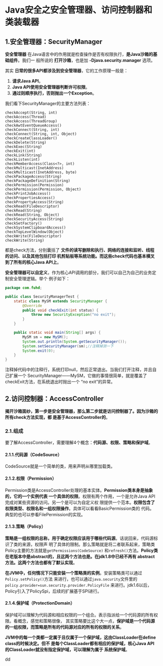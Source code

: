 Java安全之安全管理器、访问控制器和类装载器
================================================================================
## 1.安全管理器：SecurityManager
**安全管理器** 在Java语言中的作用就是检查操作是否有权限执行，**是Java沙箱的基础组件**。我们一
般所说的 **打开沙箱**，也是加 **-Djava.security.manager** 选项。

其实 **日常的很多API都涉及到安全管理器**，它的工作原理一般是：
1. **请求Java API**。
2. **Java API使用安全管理器判断许可权限**。
3. **通过则顺序执行，否则抛出一个Exception**。

我们看下SecurityManager的主要方法列表：
```
checkAccept(String, int)
checkAccess(Thread)
checkAccess(ThreadGroup)
checkAwtEventQueueAccess()
checkConnect(String, int)
checkConnect(String, int, Object)
checkCreateClassLoader()
checkDelete(String)
checkExec(String)
checkExit(int)
checkLink(String)
checkListen(int)
checkMemberAccess(Class<?>, int)
checkMulticast(InetAddress)
checkMulticast(InetAddress, byte)
checkPackageAccess(String)
checkPackageDefinition(String)
checkPermission(Permission)
checkPermission(Permission, Object)
checkPrintJobAccess()
checkPropertiesAccess()
checkPropertyAccess(String)
checkRead(FileDescriptor)
checkRead(String)
checkRead(String, Object)
checkSecurityAccess(String)
checkSetFactory()
checkSystemClipboardAccess()
checkTopLevelWindow(Object)
checkWrite(FileDescriptor)
checkWrite(String)
```
都是check方法，分别囊括了 **文件的读写删除和执行、网络的连接和监听、线程的访问、以及其他包括打印
机剪贴板等系统功能。而这些check代码也基本横叉到了所有的核心Java API上**。

**安全管理器可以自定义**，作为核心API调用的部分，我们可以自己为自己的业务定制安全管理逻辑。举个
例子如下：
```java
package com.fuhd;

public class SecurityManagerTest {
    static class MySM extends SecurityManager {
        @Override
        public void checkExit(int status) {
            throw new SecurityException("no exit");
        }
    }

    public static void main(String[] args) {
        MySM sm = new MySM();
        System.out.println(System.getSecurityManager());
        System.setSecurityManager(sm);//注释掉测一下
        System.exit(0);
    }
}
```
注释掉代码中的注释行，系统打印null，然后正常退出。当我们打开注释，并且自己扩展一个
SecurityManager——MySM，它做的事情很简单，就是覆盖了checkExit方法，在系统退出时抛出一个
“no exit”的异常。

## 2.访问控制器：AccessController
**揭开沙箱面纱，第一步是安全管理器，那么第二步就是访问控制器了。因为沙箱的所有check方法实现，都
是基于AccessController的**。

### 2.1.组成
要了解AccessController，需要理解4个概念：**代码源、权限、策略和保护域**。

#### 2.1.1.代码源（CodeSource）
CodeSource就是一个简单的类，用来声明从哪里加载类。

#### 2.1.2.权限（Permission）
Permission类是AccessController处理的基本实体。**Permission类本身是抽象的，它的一个实例代表
一个具体的权限**。权限有两个作用，一个是允许Java API完成对某些资源的访问。另一个是可以为自定义权
限提供一个范本。**权限包含了权限类型、权限名和一组权限操作**。具体可以看看BasicPermission类的
代码。典型的也可以参看FilePermission的实现。

#### 2.1.3.策略（Policy）
**策略是一组权限的总称，用于确定权限应该用于哪些代码源**。话说回来，代码源标识了类的来源，权限声
明了具体的限制。那么策略就是将二者联系起来，策略类Policy主要的方法就是`getPermissions(CodeSource)`
和`refresh()`方法。**Policy类在老版本中是abstract的，且这两个方法也是。在jdk1.8中已经不再有
abstract方法。这两个方法也都有了默认实现**。

**在JVM中，任何情况下只能安装一个策略类的实例**。安装策略类可以通过`Policy.setPolicy()`方法
来进行，也可以通过`java.security`文件里的`policy.provider=sun.security.provider.PolicyFile`
来进行。jdk1.6以后，Policy引入了PolicySpi，后续的扩展基于SPI进行。

#### 2.1.4.保护域（ProtectionDomain）
保护域可以理解为代码源和相应权限的一个组合。表示指派给一个代码源的所有权限。看概念，感觉和策略很像，
其实策略要比这个大一点，**保护域是一个代码源的一组权限，而策略是所有的代码源对应的所有的权限的关系**。

**JVM中的每一个类都一定属于且仅属于一个保护域，这由ClassLoader在define class的时候决定。但不
是每个ClassLoader都有相应的保护域，核心Java API的ClassLoader就没有指定保护域，可以理解为属于
系统保护域**。


































dd
